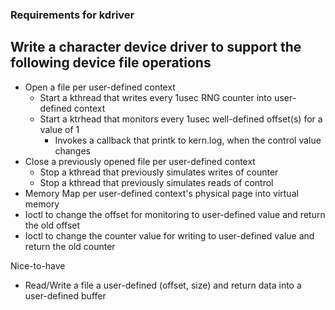 ### Requirements for kdriver
## Write a character device driver to support the following device file operations
- Open a file per user-defined context
  - Start a kthread that writes every 1usec RNG counter into user-defined context
  - Start a ktrhead that monitors every 1usec well-defined offset(s) for a value of 1
    - Invokes a callback that printk to kern.log, when the control value changes
- Close a previously opened file per user-defined context
  - Stop a kthread that previously simulates writes of counter
  - Stop a kthread that previously simulates reads of control
- Memory Map per user-defined context's physical page into virtual memory
- Ioctl to change the offset for monitoring to user-defined value and return the old offset
- Ioctl to change the counter value for writing to user-defined value and return the old counter 

Nice-to-have
- Read/Write a file a user-defined (offset, size) and return data into a user-defined buffer

